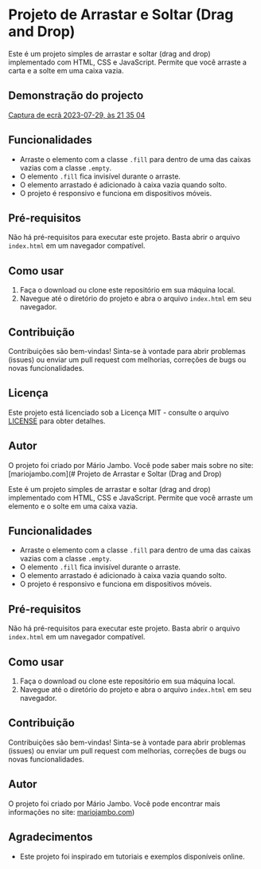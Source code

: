 # Projeto de Arrastar e Soltar (Drag and Drop)

Este é um projeto simples de arrastar e soltar (drag and drop) implementado com HTML, CSS e JavaScript. Permite que você arraste a carta e a solte em uma caixa vazia.


## Demonstração do projecto

[Captura de ecrã 2023-07-29, às 21 35 04](https://github.com/MarioJambo/Javascript_drag_and_drop_challenge/assets/97255965/4161fbbc-6481-4e71-8924-350edec75211)

















## Funcionalidades

- Arraste o elemento com a classe `.fill` para dentro de uma das caixas vazias com a classe `.empty`.
- O elemento `.fill` fica invisível durante o arraste.
- O elemento arrastado é adicionado à caixa vazia quando solto.
- O projeto é responsivo e funciona em dispositivos móveis.

## Pré-requisitos

Não há pré-requisitos para executar este projeto. Basta abrir o arquivo `index.html` em um navegador compatível.

## Como usar

1. Faça o download ou clone este repositório em sua máquina local.
2. Navegue até o diretório do projeto e abra o arquivo `index.html` em seu navegador.

## Contribuição

Contribuições são bem-vindas! Sinta-se à vontade para abrir problemas (issues) ou enviar um pull request com melhorias, correções de bugs ou novas funcionalidades.

## Licença

Este projeto está licenciado sob a Licença MIT - consulte o arquivo [LICENSE](LICENSE) para obter detalhes.

## Autor

O projeto foi criado por Mário Jambo. Você pode saber mais sobre no site: [mariojambo.com](# Projeto de Arrastar e Soltar (Drag and Drop)

Este é um projeto simples de arrastar e soltar (drag and drop) implementado com HTML, CSS e JavaScript. Permite que você arraste um elemento e o solte em uma caixa vazia.




## Funcionalidades

- Arraste o elemento com a classe `.fill` para dentro de uma das caixas vazias com a classe `.empty`.
- O elemento `.fill` fica invisível durante o arraste.
- O elemento arrastado é adicionado à caixa vazia quando solto.
- O projeto é responsivo e funciona em dispositivos móveis.

## Pré-requisitos

Não há pré-requisitos para executar este projeto. Basta abrir o arquivo `index.html` em um navegador compatível.

## Como usar

1. Faça o download ou clone este repositório em sua máquina local.
2. Navegue até o diretório do projeto e abra o arquivo `index.html` em seu navegador.

## Contribuição

Contribuições são bem-vindas! Sinta-se à vontade para abrir problemas (issues) ou enviar um pull request com melhorias, correções de bugs ou novas funcionalidades.


## Autor

O projeto foi criado por Mário Jambo. Você pode encontrar mais informações no site: [mariojambo.com](https://mariojambo.netlify.app))

## Agradecimentos

- Este projeto foi inspirado em tutoriais e exemplos disponíveis online.
